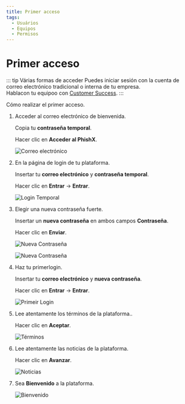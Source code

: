 ```yaml
---
title: Primer acceso
tags:
  - Usuários
  - Equipos
  - Permisos
---
```

# Primer acceso

::: tip Várias formas de acceder
Puedes iniciar sesión con la cuenta de correo electrónico tradicional o interna de tu empresa.<br>
Hablacon tu equipoo con [Customer Success](mailto:cs@phishx.io).
:::

Cómo realizar el primer acceso.

1. Acceder al correo electrónico de bienvenida.

   Copia tu **contraseña temporal**.

   Hacer clic en **Acceder al PhishX**.

   ![Correo electrónico](https://cdn.phishx.io/phishx-docs/images/phishx_login_first_access_01.webp)

2. En la página de login de tu plataforma.

   Insertar tu **correo electrónico** y **contraseña temporal**.

   Hacer clic en **Entrar** -> **Entrar**.

   ![Login Temporal](https://cdn.phishx.io/phishx-docs/images/phishx_login_first_access_02.webp)

3. Elegir una nueva contraseña fuerte.

   Insertar un **nueva contraseña** en ambos campos **Contraseña**.

   Hacer clic en **Enviar**.

   ![Nueva Contraseña](https://cdn.phishx.io/phishx-docs/images/phishx_login_first_access_03.webp)

   ![Nueva Contraseña](https://cdn.phishx.io/phishx-docs/images/phishx_login_first_access_04.webp)

4. Haz tu primerlogin.

   Insertar tu **correo electrónico** y **nueva contraseña**.

   Hacer clic en **Entrar** -> **Entrar**.

   ![Primeir Login](https://cdn.phishx.io/phishx-docs/images/phishx_login_first_access_05.webp)

5. Lee atentamente los términos de la plataforma..

   Hacer clic en **Aceptar**.

   ![Términos](https://cdn.phishx.io/phishx-docs/images/phishx_login_first_access_06.webp)

6. Lee atentamente las noticias de la plataforma.

   Hacer clic en **Avanzar**.

   ![Noticias](https://cdn.phishx.io/phishx-docs/images/phishx_login_first_access_07.webp)

7. Sea **Bienvenido** a la plataforma.

   ![Bienvenido](https://cdn.phishx.io/phishx-docs/images/phishx_login_first_access_08.webp)
